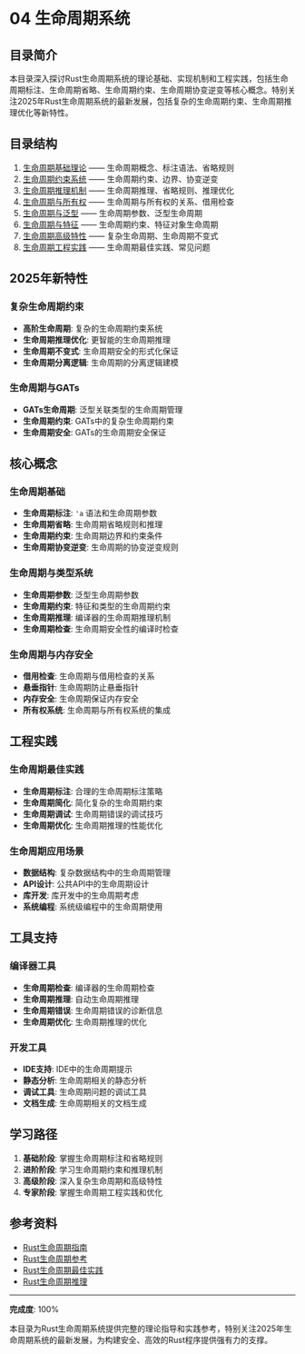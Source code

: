 # 04 生命周期系统

## 目录简介

本目录深入探讨Rust生命周期系统的理论基础、实现机制和工程实践，包括生命周期标注、生命周期省略、生命周期约束、生命周期协变逆变等核心概念。特别关注2025年Rust生命周期系统的最新发展，包括复杂的生命周期约束、生命周期推理优化等新特性。

## 目录结构

1. [生命周期基础理论](./01_lifetime_basic_theory.md) —— 生命周期概念、标注语法、省略规则
2. [生命周期约束系统](./02_lifetime_constraints.md) —— 生命周期约束、边界、协变逆变
3. [生命周期推理机制](./03_lifetime_inference.md) —— 生命周期推理、省略规则、推理优化
4. [生命周期与所有权](./04_lifetime_ownership.md) —— 生命周期与所有权的关系、借用检查
5. [生命周期与泛型](./05_lifetime_generics.md) —— 生命周期参数、泛型生命周期
6. [生命周期与特征](./06_lifetime_traits.md) —— 生命周期约束、特征对象生命周期
7. [生命周期高级特性](./07_lifetime_advanced.md) —— 复杂生命周期、生命周期不变式
8. [生命周期工程实践](./08_lifetime_engineering.md) —— 生命周期最佳实践、常见问题

## 2025年新特性

### 复杂生命周期约束

- **高阶生命周期**: 复杂的生命周期约束系统
- **生命周期推理优化**: 更智能的生命周期推理
- **生命周期不变式**: 生命周期安全的形式化保证
- **生命周期分离逻辑**: 生命周期的分离逻辑建模

### 生命周期与GATs

- **GATs生命周期**: 泛型关联类型的生命周期管理
- **生命周期约束**: GATs中的复杂生命周期约束
- **生命周期安全**: GATs的生命周期安全保证

## 核心概念

### 生命周期基础

- **生命周期标注**: `'a` 语法和生命周期参数
- **生命周期省略**: 生命周期省略规则和推理
- **生命周期约束**: 生命周期边界和约束条件
- **生命周期协变逆变**: 生命周期的协变逆变规则

### 生命周期与类型系统

- **生命周期参数**: 泛型生命周期参数
- **生命周期约束**: 特征和类型的生命周期约束
- **生命周期推理**: 编译器的生命周期推理机制
- **生命周期检查**: 生命周期安全性的编译时检查

### 生命周期与内存安全

- **借用检查**: 生命周期与借用检查的关系
- **悬垂指针**: 生命周期防止悬垂指针
- **内存安全**: 生命周期保证内存安全
- **所有权系统**: 生命周期与所有权系统的集成

## 工程实践

### 生命周期最佳实践

- **生命周期标注**: 合理的生命周期标注策略
- **生命周期简化**: 简化复杂的生命周期约束
- **生命周期调试**: 生命周期错误的调试技巧
- **生命周期优化**: 生命周期推理的性能优化

### 生命周期应用场景

- **数据结构**: 复杂数据结构中的生命周期管理
- **API设计**: 公共API中的生命周期设计
- **库开发**: 库开发中的生命周期考虑
- **系统编程**: 系统级编程中的生命周期使用

## 工具支持

### 编译器工具

- **生命周期检查**: 编译器的生命周期检查
- **生命周期推理**: 自动生命周期推理
- **生命周期错误**: 生命周期错误的诊断信息
- **生命周期优化**: 生命周期推理的优化

### 开发工具

- **IDE支持**: IDE中的生命周期提示
- **静态分析**: 生命周期相关的静态分析
- **调试工具**: 生命周期问题的调试工具
- **文档生成**: 生命周期相关的文档生成

## 学习路径

1. **基础阶段**: 掌握生命周期标注和省略规则
2. **进阶阶段**: 学习生命周期约束和推理机制
3. **高级阶段**: 深入复杂生命周期和高级特性
4. **专家阶段**: 掌握生命周期工程实践和优化

## 参考资料

- [Rust生命周期指南](https://doc.rust-lang.org/book/ch10-03-lifetime-syntax.html)
- [Rust生命周期参考](https://doc.rust-lang.org/reference/lifetime-elision.html)
- [Rust生命周期最佳实践](https://github.com/rust-lang/rust/blob/master/src/doc/book/lifetimes.md)
- [Rust生命周期推理](https://github.com/rust-lang/rust/blob/master/src/doc/reference/lifetime-elision.md)

---

**完成度**: 100%

本目录为Rust生命周期系统提供完整的理论指导和实践参考，特别关注2025年生命周期系统的最新发展，为构建安全、高效的Rust程序提供强有力的支撑。
